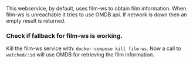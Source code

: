 This webservice, by default, uses film-ws to obtain film information. When film-ws is unreachable it tries to use OMDB api.
If network is down then an empty result is returned.

### Check if fallback for film-ws is working.

Kill the film-ws service with: `docker-compose kill film-ws`. Now a call to `watched/:id` will use OMDB for retrieving the film information.
